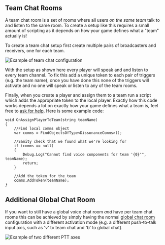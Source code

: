 ## Team Chat Rooms

A team chat room is a set of rooms where all users *on the same team* talk to and listen to the same room. To create a setup like this requires a small amount of scripting as it depends on how your game defines what a "team" actually is!

To create a team chat setup first create multiple pairs of broadcasters and receivers, one for each team.

![Example of team chat configuration](/images/TeamChat_Inspector.png)

With the setup as shown here every player will speak and and listen to every team channel. To fix this add a unique token to each pair of triggers (e.g. the team name), once you have done this none of the triggers will activate and no one will speak or listen to any of the team rooms.

Finally, when you create a player and assign them to a team run a script which adds the appropriate token to the local player. Exactly how this code works depends a lot on exactly how your game defines what a team is, feel free to [ask for help](https://www.reddit.com/r/dissonance_voip/). Here is some example code:

```
void OnAssignPlayerToTeam(string teamName)
{
    //Find local comms object
    var comms = FindObjectsOfType<DissonanceComms>();
    
    //Sanity check that we found what we're looking for
    if (comms == null)
    {
        Debug.Log("Cannot find voice components for team '{0}'", teamName);
        return;
    }

    //Add the token for the team
    comms.AddToken(teamName);
}
```

## Additional Global Chat Room

If you want to still have a global voice chat room *and* have per team chat rooms this can be achieved by simply having the normal [global chat room](/Tutorials/Global-Chat-Room) configuration with a different activation mode (e.g. a different push-to-talk input axis, such as 'v' to team chat and 'b' to global chat).

![Example of two different PTT axes](/images/VoiceBroadcastTrigger_DifferentPTT.png "Example of two different PTT axes")
